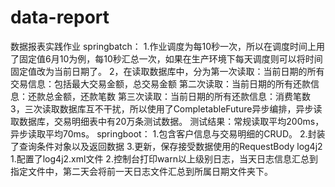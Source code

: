 # data-report
数据报表实践作业
 springbatch：
  1.作业调度为每10秒一次，所以在调度时间上用了固定值6月10为例，每10秒汇总一次，如果在生产环境下每天调度则可以将时间固定值改为当前日期了。
  2，在读取数据库中，分为第一次读取：当前日期的所有交易信息：包括最大交易金额，总交易金额
                        第二次读取：当前日期的所有还款信息：还款总金额，还款笔数
                        第三次读取：当前日期的所有还款信息：消费笔数
  3，三次读取数据库互不干扰，所以使用了CompletableFuture异步编排，异步读取数据库，交易明细表中有20万条测试数据。
     测试结果：常规读取平均200ms，异步读取平均70ms。
 springboot：
 1.包含客户信息与交易明细的CRUD。
 2.封装了查询条件对象以及返回数据
 3.更新，保存接受数据使用的RequestBody
 log4j2
 1.配置了log4j2.xml文件
 2.控制台打印warn以上级别日志，当天日志信息汇总到指定文件中，第二天会将前一天日志文件汇总到所属日期文件夹下。
 
